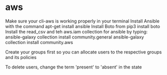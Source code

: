 # aws
Make sure your cli-aws is working properly in your terminal
Install Ansible with the command apt-get install ansible
Install Boto from pip3 install boto
Install the read_csv and teh aws.iam collection for ansible by typing:
  ansible-galaxy collection install community.general
  ansible-galaxy collection install community.aws
  
Create your groups first so you can allocate users to the respective groups and its policies

To delete users, change the term 'present' to 'absent' in the state
